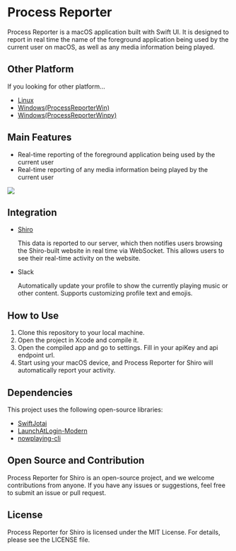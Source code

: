 # Process Reporter

Process Reporter is a macOS application built with Swift UI. It is designed to report in real time the name of the foreground application being used by the current user on macOS, as well as any media information being played.

## Other Platform

If you looking for other platform...

- [Linux](https://github.com/ttimochan/processforlinux)
- [Windows(ProcessReporterWin)](https://github.com/ChingCdesu/ProcessReporterWin)
- [Windows(ProcessReporterWinpy)](https://github.com/TNXG/ProcessReporterWinpy)

## Main Features

- Real-time reporting of the foreground application being used by the current user
- Real-time reporting of any media information being played by the current user

![](https://github.com/mx-space/ProcessReporterMac/assets/41265413/8987d41e-2f62-41d7-8bd5-f9aee2d9393f)

## Integration

- [Shiro](https://github.com/Innei/Shiro)

  This data is reported to our server, which then notifies users browsing the Shiro-built website in real time via WebSocket. This allows users to see their real-time activity on the website.

- Slack

  Automatically update your profile to show the currently playing music or other content. Supports customizing profile text and emojis.

## How to Use

1. Clone this repository to your local machine.
2. Open the project in Xcode and compile it.
3. Open the compiled app and go to settings. Fill in your apiKey and api endpoint url.
4. Start using your macOS device, and Process Reporter for Shiro will automatically report your activity.

## Dependencies

This project uses the following open-source libraries:

- [SwiftJotai](https://github.com/unixzii/SwiftJotai)
- [LaunchAtLogin-Modern](https://github.com/sindresorhus/LaunchAtLogin-Modern)
- [nowplaying-cli](https://github.com/kirtan-shah/nowplaying-cli)

## Open Source and Contribution

Process Reporter for Shiro is an open-source project, and we welcome contributions from anyone. If you have any issues or suggestions, feel free to submit an issue or pull request.

## License

Process Reporter for Shiro is licensed under the MIT License. For details, please see the LICENSE file.
